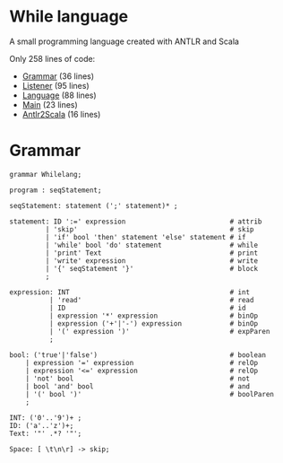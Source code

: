 While language
=====

  A small programming language created with ANTLR and Scala

Only 258 lines of code:

  - [Grammar](src/whilelang/Whilelang.g4) (36 lines)
  - [Listener](src/whilelang/MyListener.scala) (95 lines)
  - [Language](src/whilelang/Language.scala) (88 lines)
  - [Main](src/whilelang/Main.scala) (23 lines)
  - [Antlr2Scala](src/whilelang/Antlr2Scala.scala) (16 lines)

Grammar
====

```ANTLR
grammar Whilelang;

program : seqStatement;

seqStatement: statement (';' statement)* ;

statement: ID ':=' expression                          # attrib
         | 'skip'                                      # skip
         | 'if' bool 'then' statement 'else' statement # if
         | 'while' bool 'do' statement                 # while
         | 'print' Text                                # print
         | 'write' expression                          # write
         | '{' seqStatement '}'                        # block
         ;

expression: INT                                        # int
          | 'read'                                     # read
          | ID                                         # id
          | expression '*' expression                  # binOp
          | expression ('+'|'-') expression            # binOp
          | '(' expression ')'                         # expParen
          ;

bool: ('true'|'false')                                 # boolean
    | expression '=' expression                        # relOp
    | expression '<=' expression                       # relOp
    | 'not' bool                                       # not
    | bool 'and' bool                                  # and
    | '(' bool ')'                                     # boolParen
    ;

INT: ('0'..'9')+ ;
ID: ('a'..'z')+;
Text: '"' .*? '"';

Space: [ \t\n\r] -> skip;
```
